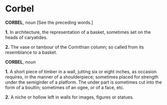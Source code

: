 # Corbel

**CORBEL**, _noun_ \[See the preceding words.\]

**1.** In architecture, the representation of a basket, sometimes set on the heads of caryatides.

**2.** The vase or tambour of the Corinthian column; so called from its resemblance to a basket.

**CORBEL**, _noun_

**1.** A short piece of timber in a wall, jutting six or eight inches, as occasion requires, in the manner of a shoulderpiece; sometimes placed for strength under the semigirder of a platform. The under part is sometimes cut into the form of a boultin; sometimes of an ogee, or of a face, etc.

**2.** A niche or hollow left in walls for images, figures or statues.
